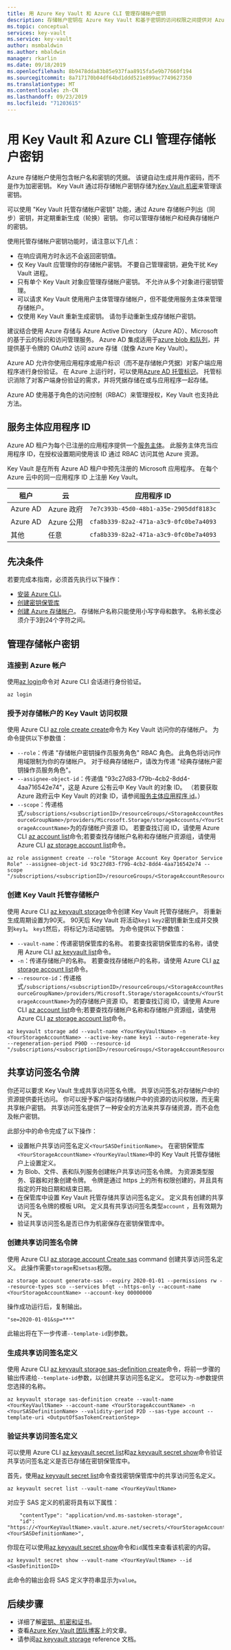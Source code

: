 ```yaml
---
title: 用 Azure Key Vault 和 Azure CLI 管理存储帐户密钥
description: 存储帐户密钥在 Azure Key Vault 和基于密钥的访问权限之间提供对 Azure 存储帐户的无缝集成。
ms.topic: conceptual
services: key-vault
ms.service: key-vault
author: msmbaldwin
ms.author: mbaldwin
manager: rkarlin
ms.date: 09/18/2019
ms.openlocfilehash: 8b9478dda83b85e937faa8915fa5e9b77660f194
ms.sourcegitcommit: 8a717170b04df64bd1ddd521e899ac7749627350
ms.translationtype: MT
ms.contentlocale: zh-CN
ms.lasthandoff: 09/23/2019
ms.locfileid: "71203615"
---
```

# <a name="manage-storage-account-keys-with-key-vault-and-the-azure-cli"></a>用 Key Vault 和 Azure CLI 管理存储帐户密钥

Azure 存储帐户使用包含帐户名和密钥的凭据。 该键自动生成并用作密码，而不是作为加密密钥。 Key Vault 通过将存储帐户密钥存储为[Key Vault 机密](/azure/key-vault/about-keys-secrets-and-certificates#key-vault-secrets)来管理该密钥。 

可以使用 "Key Vault 托管存储帐户密钥" 功能，通过 Azure 存储帐户列出（同步）密钥，并定期重新生成（轮换）密钥。 你可以管理存储帐户和经典存储帐户的密钥。

使用托管存储帐户密钥功能时，请注意以下几点：

- 在响应调用方时永远不会返回密钥值。
- 仅 Key Vault 应管理你的存储帐户密钥。 不要自己管理密钥，避免干扰 Key Vault 进程。
- 只有单个 Key Vault 对象应管理存储帐户密钥。 不允许从多个对象进行密钥管理。
- 可以请求 Key Vault 使用用户主体管理存储帐户，但不能使用服务主体来管理存储帐户。
- 仅使用 Key Vault 重新生成密钥。 请勿手动重新生成存储帐户密钥。

建议结合使用 Azure 存储与 Azure Active Directory （Azure AD）、Microsoft 的基于云的标识和访问管理服务。 Azure AD 集成适用于[azure blob 和队列](../storage/common/storage-auth-aad.md)，并提供基于令牌的 OAuth2 访问 azure 存储（就像 Azure Key Vault）。

Azure AD 允许你使用应用程序或用户标识（而不是存储帐户凭据）对客户端应用程序进行身份验证。 在 Azure 上运行时，可以使用[Azure AD 托管标识](/azure/active-directory/managed-identities-azure-resources/)。 托管标识消除了对客户端身份验证的需求，并将凭据存储在或与应用程序一起存储。

Azure AD 使用基于角色的访问控制（RBAC）来管理授权，Key Vault 也支持此方法。

## <a name="service-principal-application-id"></a>服务主体应用程序 ID

Azure AD 租户为每个已注册的应用程序提供一个[服务主体](/azure/active-directory/develop/developer-glossary#service-principal-object)。 此服务主体充当应用程序 ID，在授权设置期间使用该 ID 通过 RBAC 访问其他 Azure 资源。

Key Vault 是在所有 Azure AD 租户中预先注册的 Microsoft 应用程序。 在每个 Azure 云中的同一应用程序 ID 上注册 Key Vault。

| 租户 | 云 | 应用程序 ID |
| --- | --- | --- |
| Azure AD | Azure 政府 | `7e7c393b-45d0-48b1-a35e-2905ddf8183c` |
| Azure AD | Azure 公用 | `cfa8b339-82a2-471a-a3c9-0fc0be7a4093` |
| 其他  | 任意 | `cfa8b339-82a2-471a-a3c9-0fc0be7a4093` |

## <a name="prerequisites"></a>先决条件

若要完成本指南，必须首先执行以下操作：

- [安装 Azure CLI](/cli/azure/install-azure-cli)。
- [创建密钥保管库](quick-create-cli.md)
- [创建 Azure 存储帐户](../storage/common/storage-quickstart-create-account.md?tabs=azure-cli)。 存储帐户名称只能使用小写字母和数字。 名称长度必须介于3到24个字符之间。
      
## <a name="manage-storage-account-keys"></a>管理存储帐户密钥

### <a name="connect-to-your-azure-account"></a>连接到 Azure 帐户

使用[az login](/powershell/module/az.accounts/connect-azaccount?view=azps-2.5.0)命令对 Azure CLI 会话进行身份验证。

```azurecli-interactive
az login
``` 

### <a name="give-key-vault-access-to-your-storage-account"></a>授予对存储帐户的 Key Vault 访问权限

使用 Azure CLI [az role create create](/cli/azure/role/assignment?view=azure-cli-latest)命令为 Key Vault 访问你的存储帐户。 为命令提供以下参数值：

- `--role`：传递 "存储帐户密钥操作员服务角色" RBAC 角色。 此角色将访问作用域限制为你的存储帐户。 对于经典存储帐户，请改为传递 "经典存储帐户密钥操作员服务角色"。
- `--assignee-object-id`：传递值 "93c27d83-f79b-4cb2-8dd4-4aa716542e74"，这是 Azure 公有云中 Key Vault 的对象 ID。 （若要获取 Azure 政府云中 Key Vault 的对象 ID，请参阅[服务主体应用程序 id](#service-principal-application-id)。）
- `--scope`：传递格式`/subscriptions/<subscriptionID>/resourceGroups/<StorageAccountResourceGroupName>/providers/Microsoft.Storage/storageAccounts/<YourStorageAccountName>`为的存储帐户资源 ID。 若要查找订阅 ID，请使用 Azure CLI [az account list](/cli/azure/account?view=azure-cli-latest#az-account-list)命令;若要查找存储帐户名称和存储帐户资源组，请使用 Azure CLI [az storage account list](/cli/azure/storage/account?view=azure-cli-latest#az-storage-account-list)命令。

```azurecli-interactive
az role assignment create --role "Storage Account Key Operator Service Role" --assignee-object-id 93c27d83-f79b-4cb2-8dd4-4aa716542e74 --scope "/subscriptions/<subscriptionID>/resourceGroups/<StorageAccountResourceGroupName>/providers/Microsoft.Storage/storageAccounts/<YourStorageAccountName>"
 ```

### <a name="create-a-key-vault-managed-storage-account"></a>创建 Key Vault 托管存储帐户

 使用 Azure CLI [az keyvault storage](/cli/azure/keyvault/storage?view=azure-cli-latest#az-keyvault-storage-add)命令创建 Key Vault 托管存储帐户。 将重新生成周期设置为90天。 90天后 Key Vault 将活动`key1` `key2`密钥重新生成并交换到`key1`。 `key1`然后，将标记为活动密钥。 为命令提供以下参数值：

- `--vault-name`：传递密钥保管库的名称。 若要查找密钥保管库的名称，请使用 Azure CLI [az keyvault list](/cli/azure/keyvault?view=azure-cli-latest#az-keyvault-list)命令。
- `-n`：传递存储帐户的名称。 若要查找存储帐户的名称，请使用 Azure CLI [az storage account list](/cli/azure/storage/account?view=azure-cli-latest#az-storage-account-list)命令。
- `--resource-id`：传递格式`/subscriptions/<subscriptionID>/resourceGroups/<StorageAccountResourceGroupName>/providers/Microsoft.Storage/storageAccounts/<YourStorageAccountName>`为的存储帐户资源 ID。 若要查找订阅 ID，请使用 Azure CLI [az account list](/cli/azure/account?view=azure-cli-latest#az-account-list)命令;若要查找存储帐户名称和存储帐户资源组，请使用 Azure CLI [az storage account list](/cli/azure/storage/account?view=azure-cli-latest#az-storage-account-list)命令。
   
 ```azurecli-interactive
az keyvault storage add --vault-name <YourKeyVaultName> -n <YourStorageAccountName> --active-key-name key1 --auto-regenerate-key --regeneration-period P90D --resource-id "/subscriptions/<subscriptionID>/resourceGroups/<StorageAccountResourceGroupName>/providers/Microsoft.Storage/storageAccounts/<YourStorageAccountName>"
 ```

## <a name="shared-access-signature-tokens"></a>共享访问签名令牌

你还可以要求 Key Vault 生成共享访问签名令牌。 共享访问签名对存储帐户中的资源提供委托访问。 你可以授予客户端对存储帐户中的资源的访问权限，而无需共享帐户密钥。 共享访问签名提供了一种安全的方法来共享存储资源，而不会危及帐户密钥。

此部分中的命令完成了以下操作：

- 设置帐户共享访问签名定义`<YourSASDefinitionName>`。 在密钥保管库`<YourStorageAccountName>` `<YourKeyVaultName>`中的 Key Vault 托管存储帐户上设置定义。
- 为 Blob、文件、表和队列服务创建帐户共享访问签名令牌。 为资源类型服务、容器和对象创建令牌。 令牌是通过 https 上的所有权限创建的，并且具有指定的开始日期和结束日期。
- 在保管库中设置 Key Vault 托管存储共享访问签名定义。 定义具有创建的共享访问签名令牌的模板 URI。 定义具有共享访问签名类型`account` ，且有效期为 N 天。
- 验证共享访问签名是否已作为机密保存在密钥保管库中。

### <a name="create-a-shared-access-signature-token"></a>创建共享访问签名令牌

使用 Azure CLI [az storage account Create sas](/cli/azure/storage/account?view=azure-cli-latest#az-storage-account-generate-sas) command 创建共享访问签名定义。 此操作需要`storage`和`setsas`权限。


```azurecli-interactive
az storage account generate-sas --expiry 2020-01-01 --permissions rw --resource-types sco --services bfqt --https-only --account-name <YourStorageAccountName> --account-key 00000000
```
操作成功运行后，复制输出。

```console
"se=2020-01-01&sp=***"
```

此输出将在下一步传递`--template-id`到参数。

### <a name="generate-a-shared-access-signature-definition"></a>生成共享访问签名定义

使用 Azure CLI [az keyvault storage sas-definition create](/cli/azure/keyvault/storage/sas-definition?view=azure-cli-latest#az-keyvault-storage-sas-definition-create)命令，将前一步骤的输出传递给`--template-id`参数，以创建共享访问签名定义。  您可以为`-n`参数提供您选择的名称。

```azurecli-interactive
az keyvault storage sas-definition create --vault-name <YourKeyVaultName> --account-name <YourStorageAccountName> -n <YourSASDefinitionName> --validity-period P2D --sas-type account --template-uri <OutputOfSasTokenCreationStep>
```

### <a name="verify-the-shared-access-signature-definition"></a>验证共享访问签名定义

可以使用 Azure CLI [az keyvault secret list](/cli/azure/keyvault/secret?view=azure-cli-latest#az-keyvault-secret-list)和[az keyvault secret show](/cli/azure/keyvault/secret?view=azure-cli-latest#az-keyvault-secret-show)命令验证共享访问签名定义是否已存储在密钥保管库中。

首先，使用[az keyvault secret list](/cli/azure/keyvault/secret?view=azure-cli-latest#az-keyvault-secret-list)命令查找密钥保管库中的共享访问签名定义。

```azurecli-interactive
az keyvault secret list --vault-name <YourKeyVaultName>
```

对应于 SAS 定义的机密将具有以下属性：

```console
    "contentType": "application/vnd.ms-sastoken-storage",
    "id": "https://<YourKeyVaultName>.vault.azure.net/secrets/<YourStorageAccountName>-<YourSASDefinitionName>",
```

你现在可以使用[az keyvault secret show](/cli/azure/keyvault/secret?view=azure-cli-latest#az-keyvault-secret-show)命令和`id`属性来查看该机密的内容。

```azurecli-interactive
az keyvault secret show --vault-name <YourKeyVaultName> --id <SasDefinitionID>
```

此命令的输出会将 SAS 定义字符串显示为`value`。


## <a name="next-steps"></a>后续步骤

- 详细了解[密钥、机密和证书](https://docs.microsoft.com/rest/api/keyvault/)。
- 查看[Azure Key Vault 团队博客](https://blogs.technet.microsoft.com/kv/)上的文章。
- 请参阅[az keyvault storage](https://docs.microsoft.com/cli/azure/keyvault/storage?view=azure-cli-latest) reference 文档。
